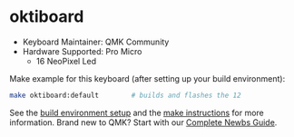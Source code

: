 # oktiboard

* Keyboard Maintainer: QMK Community
* Hardware Supported: Pro Micro
    * 16 NeoPixel Led

Make example for this keyboard (after setting up your build environment):

```sh
make oktiboard:default        # builds and flashes the 12 
```

See the [build environment setup](https://docs.qmk.fm/#/getting_started_build_tools) and the [make instructions](https://docs.qmk.fm/#/getting_started_make_guide) for more information. Brand new to QMK? Start with our [Complete Newbs Guide](https://docs.qmk.fm/#/newbs).
